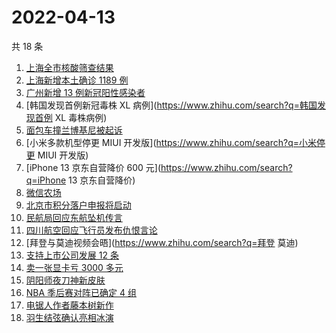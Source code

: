# 2022-04-13

共 18 条

<!-- BEGIN -->
<!-- 最后更新时间 Wed Apr 13 2022 08:38:10 GMT+0800 (China Standard Time) -->

1. [上海全市核酸筛查结果](https://www.zhihu.com/search?q=上海全市核酸筛查结果)
1. [上海新增本土确诊 1189 例](https://www.zhihu.com/search?q=上海新增)
1. [广州新增 13 例新冠阳性感染者](https://www.zhihu.com/search?q=广州疫情)
1. [韩国发现首例新冠毒株 XL 病例](https://www.zhihu.com/search?q=韩国发现首例 XL 毒株病例)
1. [面包车撞兰博基尼被起诉](https://www.zhihu.com/search?q=面包车撞上兰博基尼被起诉)
1. [小米多款机型停更 MIUI 开发版](https://www.zhihu.com/search?q=小米停更 MIUI 开发版)
1. [iPhone 13 京东自营降价 600 元](https://www.zhihu.com/search?q=iPhone 13 京东自营降价)
1. [微信农场](https://www.zhihu.com/search?q=微信农场)
1. [北京市积分落户申报将启动](https://www.zhihu.com/search?q=北京市积分落户申报)
1. [民航局回应东航坠机传言](https://www.zhihu.com/search?q=民航局回应传言)
1. [四川航空回应飞行员发布仇恨言论](https://www.zhihu.com/search?q=四川航空回应)
1. [拜登与莫迪视频会晤](https://www.zhihu.com/search?q=拜登 莫迪)
1. [支持上市公司发展 12 条](https://www.zhihu.com/search?q=支持上市公司发展12条)
1. [卖一张显卡亏 3000 多元](https://www.zhihu.com/search?q=卖一张显卡亏3000)
1. [阴阳师夜刀神新皮肤](https://www.zhihu.com/search?q=夜刀神新皮肤残幕戏尽)
1. [NBA 季后赛对阵已确定 4 组](https://www.zhihu.com/search?q=NBA季后赛对阵)
1. [电锯人作者藤本树新作](https://www.zhihu.com/search?q=藤本树新作)
1. [羽生结弦确认亮相冰演](https://www.zhihu.com/search?q=羽生结弦确认亮相冰演)

<!-- END -->
